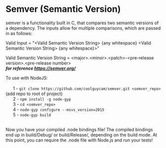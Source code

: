 # Semver (Semantic Version)
semver is a functionality built in C, that compares two semantic versions of a dependency. The inputs allow for multiple comparisons, 
which are passed in as follows: 

Valid Input = "\<Valid Semantic Version String\> {any whitespace} \<Valid Semantic Version String\> {any whitespace}>"

Valid Semantic Version String = \<major\>.\<minor\>.\<patch\>-\<pre-release version\>.\<pre-release number\><br>***for reference https://semver.org/***

To use with NodeJS:<br> <br>
&nbsp;&nbsp;&nbsp;&nbsp;&nbsp;&nbsp;1 - ```git clone https://github.com/coolguycam/semver.git <semver_repo>``` (add repo to root of project)<br>
&nbsp;&nbsp;&nbsp;&nbsp;&nbsp;&nbsp;2 - ```npm install -g node-gyp```<br>
&nbsp;&nbsp;&nbsp;&nbsp;&nbsp;&nbsp;3 - ```cd <semver_repo>```<br>
&nbsp;&nbsp;&nbsp;&nbsp;&nbsp;&nbsp;4 - ```node-gyp configure --msvs_version=2015```<br>
&nbsp;&nbsp;&nbsp;&nbsp;&nbsp;&nbsp;5 - ```node-gyp build``` <br> <br>

Now you have your compiled .node bindings file! The compiled bindings end up in build/Debug/ or build/Release/, depending on the build mode. At this point, you can require the .node file with Node.js and run your tests!

